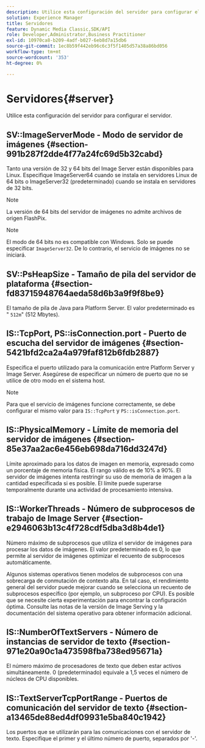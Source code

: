 ```yaml
---
description: Utilice esta configuración del servidor para configurar el servidor.
solution: Experience Manager
title: Servidores
feature: Dynamic Media Classic,SDK/API
role: Developer,Administrator,Business Practitioner
exl-id: 10970ca8-b209-4adf-b027-6eb8d7a15db6
source-git-commit: 1ec8b59f442eb96c6c3f5f1405d57a38a86bd056
workflow-type: tm+mt
source-wordcount: '353'
ht-degree: 0%

---
```


# Servidores{#server}

Utilice esta configuración del servidor para configurar el servidor.

## SV::ImageServerMode - Modo de servidor de imágenes {#section-991b287f2dde4f77a24fc69d5b32cabd}

Tanto una versión de 32 y 64 bits del Image Server están disponibles para Linux. Especifique ImageServer64 cuando se instala en servidores Linux de 64 bits o ImageServer32 (predeterminado) cuando se instala en servidores de 32 bits.

>[!NOTE]
>
>La versión de 64 bits del servidor de imágenes no admite archivos de origen FlashPix.

>[!NOTE]
>
>El modo de 64 bits no es compatible con Windows. Solo se puede especificar `ImageServer32`. De lo contrario, el servicio de imágenes no se iniciará.

## SV::PsHeapSize - Tamaño de pila del servidor de plataforma {#section-fd83715948764aeda58d6b3a9f9f8be9}

El tamaño de pila de Java para Platform Server. El valor predeterminado es &quot; `512m`&quot; (512 Mbytes).

## IS::TcpPort, PS::isConnection.port - Puerto de escucha del servidor de imágenes {#section-5421bfd2ca2a4a979faf812b6fdb2887}

Especifica el puerto utilizado para la comunicación entre Platform Server y Image Server. Asegúrese de especificar un número de puerto que no se utilice de otro modo en el sistema host.

>[!NOTE]
>
>Para que el servicio de imágenes funcione correctamente, se debe configurar el mismo valor para `IS::TcpPort` y `PS::isConnection.port`.

## IS::PhysicalMemory - Límite de memoria del servidor de imágenes {#section-85e37aa2ac6e456eb698da716dd3247d}

Límite aproximado para los datos de imagen en memoria, expresado como un porcentaje de memoria física. El rango válido es de 10% a 90%. El servidor de imágenes intenta restringir su uso de memoria de imagen a la cantidad especificada si es posible. El límite puede superarse temporalmente durante una actividad de procesamiento intensiva.

## IS::WorkerThreads - Número de subprocesos de trabajo de Image Server {#section-e2946063b13c4f728cdf5dba3d8b4de1}

Número máximo de subprocesos que utiliza el servidor de imágenes para procesar los datos de imágenes. El valor predeterminado es 0, lo que permite al servidor de imágenes optimizar el recuento de subprocesos automáticamente.

Algunos sistemas operativos tienen modelos de subprocesos con una sobrecarga de conmutación de contexto alta. En tal caso, el rendimiento general del servidor puede mejorar cuando se selecciona un recuento de subprocesos específico (por ejemplo, un subproceso por CPU). Es posible que se necesite cierta experimentación para encontrar la configuración óptima. Consulte las notas de la versión de Image Serving y la documentación del sistema operativo para obtener información adicional.

## IS::NumberOfTextServers - Número de instancias de servidor de texto {#section-971e20a90c1a473598fba738ed95671a}

El número máximo de procesadores de texto que deben estar activos simultáneamente. 0 (predeterminado) equivale a 1,5 veces el número de núcleos de CPU disponibles.

## IS::TextServerTcpPortRange - Puertos de comunicación del servidor de texto {#section-a13465de88ed4df09931e5ba840c1942}

Los puertos que se utilizarán para las comunicaciones con el servidor de texto. Especifique el primer y el último número de puerto, separados por &#39;-&#39;.
